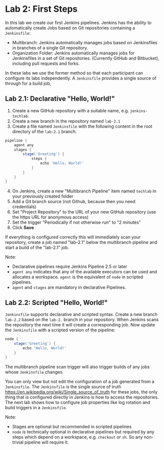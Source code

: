 Lab 2: First Steps
==================

In this lab we create our first Jenkins pipelines.
Jenkins has the ability to automatically create Jobs based on Git repositories containing a ``Jenkinsfile``:

* Multibranch: Jenkins automatically manages jobs based on Jenkinsfiles in branches of a single Git repository.
* Organization Folder: Jenkins automatically manages jobs for Jenkinsfiles in a set of Git repositories. (Currently GitHub and Bitbucket), including pull requests and forks.

In these labs we use the former method so that each participant can configure its labs independently.
A ``Jenkinsfile`` provides a single source of through for a build job, 

Lab 2.1: Declarative "Hello, World!"
------------------------------------

1. Create a new GitHub repository with a suitable name, e.g. ``jenkins-techlab``.
2. Create a new branch in the repository named ``lab-2.1``
3. Create a file named ``Jenkinsfile`` with the following content in the root directory of the ``lab-2.1`` branch.

```groovy
pipeline {
    agent any
    stages {
        stage('Greeting') {
            steps {
                echo 'Hello, World!'
            }
        }
    }
}
```


4. On Jenkins, create a new "Multibranch Pipeline" item named ``techlab`` in your previously created folder
5. Add a Git branch source (not Github, because then you need credentials)
6. Set "Project Repository" to the URL of your new GitHub repository (use the https URL for anonymous access)
7. Set the trigger "Periodically if not otherwise run" to "2 minutes"
8. Click **Save**

If everything is configured correctly this will immediately scan your repository, create a job named "lab-2.1" below the multibranch pipeline and start a build of the "lab-2.1" job.

Note:
* Declarative pipelines require Jenkins Pipeline 2.5 or later
* ``agent any`` indicates that any of the available executors can be used and allocates a workspace. ``agent`` is the equivalent of ``node`` in scripted pipelines.
* ``agent`` and ``stages`` are mandatory in declarative Pipelines.

Lab 2.2: Scripted "Hello, World!"
---------------------------------

``Jenkinsfile`` supports declarative and scripted syntax. Create a
new branch ``lab-2.2`` based on the ``lab-2.`` branch in your repository. When Jenkins scans the repository the next time it will create a corresponding job.
Now update the ``Jenkinsfile`` with a scripted version of the pipeline:

```groovy
node {
    stage('Greeting') {
        echo 'Hello, World!'
    }
}
```

The multibranch pipeline scan trigger will also trigger builds of any jobs whose ``Jenkinsfile`` changes.

You can only view but not edit the configuration of a job generated from a ``Jenkinsfile``. The ``Jenkinsfile`` is the single source of truth <https://en.wikipedia.org/wiki/Single_source_of_truth> for these jobs, the only thing that is configured directly in Jenkins is how to access the repositories. The next lab shows how to configure job properties like log rotation and build triggers in a ``Jenkinsfile``.

Note:
* Stages are optional but recommended in scripted pipelines
* ``node`` is technically optional in declarative pipelines but required by any steps which depend on a workspace, e.g. ``checkout`` or ``sh``. So any non-trivial pipeline will require it.
